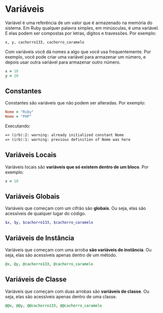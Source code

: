# Variáveis

Variável é uma referência de um valor que é armazenado na memória do sistema. Em Ruby qualquer palavra simples, em minúsculas, é uma variável. E elas podem ser compostas por letras, dígitos e travessões. Por exemplo:

```txt
x, y, cachorro133, cachorro_caramelo
```

Com variáveis você dá nomes a algo que você usa frequentemente. Por exemplo, você pode criar uma variável para armazenar um número, e depois usar outra variável para armazenar outro número.

```ruby
x = 10
y = 20
```

## Constantes

Constantes são variáveis que não podem ser alteradas. Por exemplo:

```ruby
Nome = "Ruby"
Nome = "PHP"
```

Executando:

```txt
=> (irb):2: warning: already initialized constant Nome
=> (irb):1: warning: previous definition of Nome was here
```

## Variáveis Locais

Variáveis locais são **variáveis que só existem dentro de um bloco**. Por exemplo:

```ruby
x = 10
```

## Variáveis Globais

Variáveis que começam com um cifrão são **globais**. Ou seja, elas são acessíveis de qualquer lugar do código.

```ruby
$x, $y, $cachorro133, $cachorro_caramelo
```

## Variáveis de Instância

Variáveis que começam com uma arroba **são variáveis de instância**. Ou seja, elas são acessíveis apenas dentro de um método.

```ruby
@x, @y, @cachorro133, @cachorro_caramelo
```

## Variáveis de Classe

Variáveis que começam com duas arrobas são **variáveis de classe**. Ou seja, elas são acessíveis apenas dentro de uma classe.

```ruby
@@x, @@y, @@cachorro133, @@cachorro_caramelo
```

